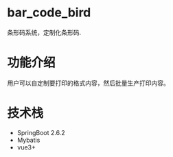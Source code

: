 # bar_code_bird

条形码系统，定制化条形码.

# 功能介绍
用户可以自定制要打印的格式内容，然后批量生产打印内容。

# 技术栈
- SpringBoot 2.6.2
- Mybatis
- vue3+
